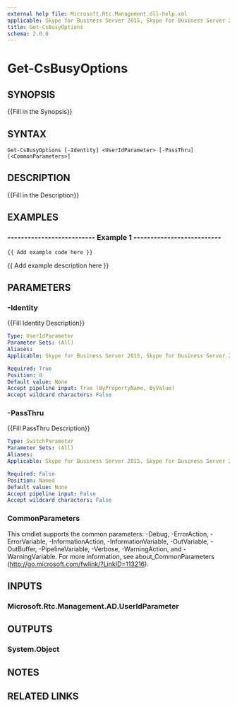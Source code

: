 ```yaml
---
external help file: Microsoft.Rtc.Management.dll-help.xml
applicable: Skype for Business Server 2015, Skype for Business Server 2019
title: Get-CsBusyOptions
schema: 2.0.0
---
```


# Get-CsBusyOptions

## SYNOPSIS
{{Fill in the Synopsis}}

## SYNTAX

```
Get-CsBusyOptions [-Identity] <UserIdParameter> [-PassThru] [<CommonParameters>]
```

## DESCRIPTION
{{Fill in the Description}}


## EXAMPLES

### -------------------------- Example 1 --------------------------
```
{{ Add example code here }}
```

{{ Add example description here }}


## PARAMETERS

### -Identity
{{Fill Identity Description}}

```yaml
Type: UserIdParameter
Parameter Sets: (All)
Aliases: 
Applicable: Skype for Business Server 2015, Skype for Business Server 2019

Required: True
Position: 0
Default value: None
Accept pipeline input: True (ByPropertyName, ByValue)
Accept wildcard characters: False
```

### -PassThru
{{Fill PassThru Description}}

```yaml
Type: SwitchParameter
Parameter Sets: (All)
Aliases: 
Applicable: Skype for Business Server 2015, Skype for Business Server 2019

Required: False
Position: Named
Default value: None
Accept pipeline input: False
Accept wildcard characters: False
```

### CommonParameters
This cmdlet supports the common parameters: -Debug, -ErrorAction, -ErrorVariable, -InformationAction, -InformationVariable, -OutVariable, -OutBuffer, -PipelineVariable, -Verbose, -WarningAction, and -WarningVariable. For more information, see about_CommonParameters (http://go.microsoft.com/fwlink/?LinkID=113216).


## INPUTS

### Microsoft.Rtc.Management.AD.UserIdParameter


## OUTPUTS

### System.Object


## NOTES


## RELATED LINKS

